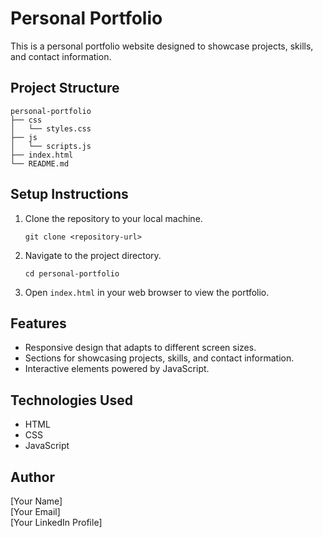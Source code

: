 # Personal Portfolio

This is a personal portfolio website designed to showcase projects, skills, and contact information.

## Project Structure

```
personal-portfolio
├── css
│   └── styles.css
├── js
│   └── scripts.js
├── index.html
└── README.md
```

## Setup Instructions

1. Clone the repository to your local machine.
   ```
   git clone <repository-url>
   ```
2. Navigate to the project directory.
   ```
   cd personal-portfolio
   ```
3. Open `index.html` in your web browser to view the portfolio.

## Features

- Responsive design that adapts to different screen sizes.
- Sections for showcasing projects, skills, and contact information.
- Interactive elements powered by JavaScript.

## Technologies Used

- HTML
- CSS
- JavaScript

## Author

[Your Name]  
[Your Email]  
[Your LinkedIn Profile]  